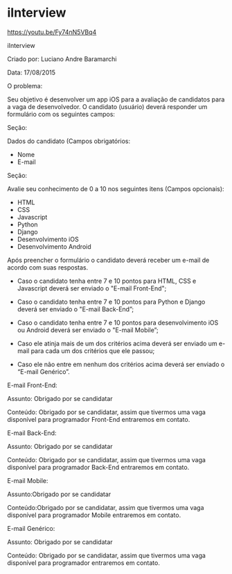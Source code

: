 # iInterview

https://youtu.be/Fy74nN5VBq4

iInterview

Criado por: Luciano Andre Baramarchi

Data: 17/08/2015

O problema:

Seu objetivo é desenvolver um app iOS para a avaliação de candidatos para a vaga de desenvolvedor. O candidato (usuário) deverá responder um formulário com os seguintes campos:

Seção:

Dados do candidato (Campos obrigatórios:

- Nome
- E-mail

Seção:

Avalie seu conhecimento de 0 a 10 nos seguintes itens (Campos opcionais): 

- HTML
- CSS
- Javascript
- Python
- Django
- Desenvolvimento iOS
- Desenvolvimento Android

Após preencher o formulário o candidato deverá receber um e-mail de acordo com suas respostas.

- Caso o candidato tenha entre 7 e 10 pontos para HTML, CSS e Javascript deverá ser enviado o "E-mail Front-End";

- Caso o candidato tenha entre 7 e 10 pontos para Python e Django deverá ser enviado o "E-mail Back-End”;

- Caso o candidato tenha entre 7 e 10 pontos para desenvolvimento iOS ou Android deverá ser enviado o "E-mail Mobile”;

- Caso ele atinja mais de um dos critérios acima deverá ser enviado um e-mail para cada um dos critérios que ele passou;

- Caso ele não entre em nenhum dos critérios acima deverá ser enviado o “E-mail Genérico”.


E-mail Front-End:

Assunto:  Obrigado por se candidatar

Conteúdo: Obrigado por se candidatar, assim que tivermos uma vaga disponível para programador Front-End entraremos em contato.

E-mail Back-End:

Assunto:  Obrigado por se candidatar

Conteúdo: Obrigado por se candidatar, assim que tivermos uma vaga disponível para programador Back-End entraremos em contato.


E-mail Mobile:

Assunto:Obrigado por se candidatar

Conteúdo:Obrigado por se candidatar, assim que tivermos uma vaga disponível para programador Mobile entraremos em contato.


E-mail Genérico:

Assunto: Obrigado por se candidatar

Conteúdo: Obrigado por se candidatar, assim que tivermos uma vaga disponível para programador entraremos em contato.


